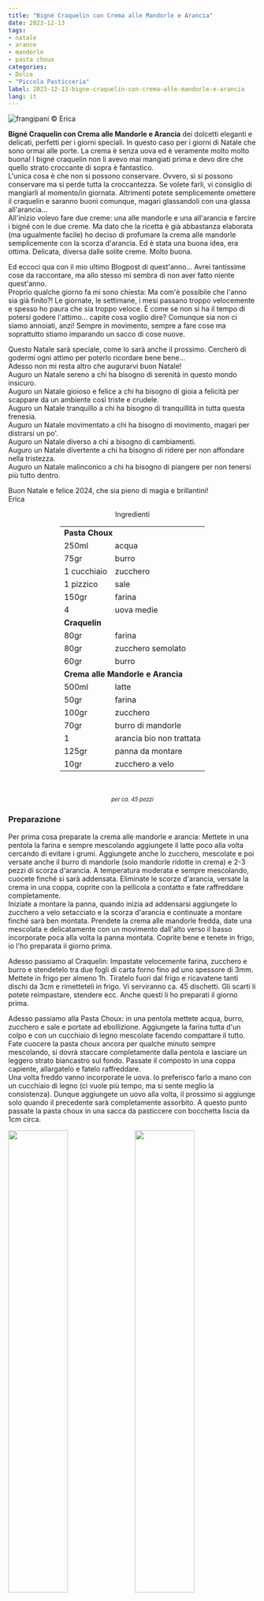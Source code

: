 ```yaml
---
title: "Bigné Craquelin con Crema alle Mandorle e Arancia"
date: 2023-12-13
tags:
- natale
- arance
- mandorle
- pasta choux
categories:
- Dolce
- "Piccola Pasticceria"
label: 2023-12-13-bigne-craquelin-con-crema-alle-mandorle-e-arancia
lang: it
---
```

![](../2023-12-13-bigne-craquelin-con-crema-alle-mandorle-e-arancia/header.jpeg "frangipani © Erica")

**Bigné Craquelin con Crema alle Mandorle e Arancia** dei dolcetti eleganti e delicati, perfetti per i giorni speciali. In questo caso per i giorni di Natale che sono ormai alle porte. La crema è senza uova ed è veramente molto molto buona! I bigné craquelin non li avevo mai mangiati prima e devo dire che quello strato croccante di sopra è fantastico.
<br />
L'unica cosa è che non si possono conservare. Ovvero, sì si possono conservare ma si perde tutta la croccantezza. Se volete farli, vi consiglio di mangiarli al momento/in giornata. Altrimenti potete semplicemente omettere il craquelin e saranno buoni comunque, magari glassandoli con una glassa all'arancia...
<br />
All'inizio volevo fare due creme: una alle mandorle e una all'arancia e farcire i bigné con le due creme. Ma dato che la ricetta è già abbastanza elaborata (ma ugualmente facile) ho deciso di profumare la crema alle mandorle semplicemente con la scorza d'arancia. Ed è stata una buona idea, era ottima. Delicata, diversa dalle solite creme. Molto buona.

Ed eccoci qua con il mio ultimo Blogpost di quest'anno... Avrei tantissime cose da raccontare, ma allo stesso mi sembra di non aver fatto niente quest'anno.
<br />
Proprio qualche giorno fa mi sono chiesta: Ma com'è possibile che l'anno sia già finito?! Le giornate, le settimane, i mesi passano troppo velocemente e spesso ho paura che sia troppo veloce. È come se non si ha il tempo di potersi godere l'attimo... capite cosa voglio dire? Comunque sia non ci siamo annoiati, anzi! Sempre in movimento, sempre a fare cose ma soprattutto stiamo imparando un sacco di cose nuove. 

Questo Natale sarà speciale, come lo sarà anche il prossimo. Cercherò di godermi ogni attimo per poterlo ricordare bene bene...
<br />
Adesso non mi resta altro che augurarvi buon Natale!
<br />
Auguro un Natale sereno a chi ha bisogno di serenità in questo mondo insicuro. 
<br />
Auguro un Natale gioioso e felice a chi ha bisogno di gioia a felicità per scappare da un ambiente così triste e crudele.
<br />
Auguro un Natale tranquillo a chi ha bisogno di tranquillità in tutta questa frenesia.
<br />
Auguro un Natale movimentato a chi ha bisogno di movimento, magari per distrarsi un po'.
<br />
Auguro un Natale diverso a chi a bisogno di cambiamenti.
<br />
Auguro un Natale divertente a chi ha bisogno di ridere per non affondare nella tristezza.
<br />
Auguro un Natale malinconico a chi ha bisogno di piangere per non tenersi più tutto dentro.

Buon Natale e felice 2024, che sia pieno di magia e brillantini!
<br />
Erica


<div id="wrapper" style="text-align: center">
  <div id="yourdiv" style="display: inline-block;">
    <div class="ingredients" itemscope itemtype="http://schema.org/Recipe">
      <span itemprop="name" style="display:none;">Bigné Craquelin con Crema alle Mandorle e Arancia</span>
      <span itemprop="recipeCategory" style="display:none;">Dolce</span>
      <img itemprop="image" style="display:none;" class="ignore-gallery-item" src="../2023-12-13-bigne-craquelin-con-crema-alle-mandorle-e-arancia/header.jpeg"/>
      <span itemprop="author" style="display:none;">Erica Raiano</span>
      <span itemprop="description" style="display:none;">Bigné Craquelin con Crema alle Mandorle e Arancia, dei dolcetti eleganti e delicati, perfetti per i giorni speciali.</span>
      <div class="ingredients-title">Ingredienti</div>
      <table>
        <tbody>
          <tr>     
            <td colspan="2"><b>Pasta Choux</b></td>
          </tr>
          <tr itemprop="recipeIngredient">
            <td>250ml</td>
            <td>acqua</td>
          </tr>
          <tr itemprop="recipeIngredient">
            <td>75gr</td>
            <td>burro</td>
          </tr>
          <tr itemprop="recipeIngredient">
            <td>1 cucchiaio</td>
            <td>zucchero</td>
          </tr>
          <tr itemprop="recipeIngredient">
            <td>1 pizzico</td>
            <td>sale</td>
          </tr>
          <tr itemprop="recipeIngredient">
            <td>150gr</td>
            <td>farina</td>
          </tr>
          <tr itemprop="recipeIngredient">
            <td>4</td>
            <td>uova medie</td>
         <tr>
            <td colspan="2"><b>Craquelin</b></td>
          </tr>
          <tr itemprop="recipeIngredient">
            <td>80gr</td>
            <td>farina</td>
          </tr>
          <tr itemprop="recipeIngredient">
            <td>80gr</td>
            <td>zucchero semolato</td>
          </tr>
          <tr itemprop="recipeIngredient">
            <td>60gr</td>
            <td>burro</td>
           <tr>     
            <td colspan="2"><b>Crema alle Mandorle e Arancia</b></td>
          </tr>
          <tr itemprop="recipeIngredient">
            <td>500ml</td>
            <td>latte</td>
          </tr>
          <tr itemprop="recipeIngredient">
            <td>50gr</td>
            <td>farina</td>
          </tr>
          <tr itemprop="recipeIngredient">
            <td>100gr</td>
            <td>zucchero</td>
          </tr>
          <tr itemprop="recipeIngredient">
            <td>70gr</td>
            <td>burro di mandorle</td>
          </tr>
          <tr itemprop="recipeIngredient">
            <td>1</td>
            <td>arancia bio non trattata</td>
          </tr>
          <tr itemprop="recipeIngredient">
            <td>125gr</td>
            <td>panna da montare</td>     
          </tr>
          <tr itemprop="recipeIngredient">
            <td>10gr</td>
            <td>zucchero a velo</td> 
          </tr>
        </tbody>
      </table>
      <br></br>
      <i class="pull-right" style="font-size: 80%;" itemprop="recipeYield">per ca. 45 pezzi</i>
    </div>
  </div>
</div>


<h3>
  <font color="grey">
    <i class="fa-solid fa-gears"></i>
  </font> Preparazione
</h3>

Per prima cosa preparate la crema alle mandorle e arancia: Mettete in una pentola la farina e sempre mescolando aggiungete il latte poco alla volta cercando di evitare i grumi. Aggiungete anche lo zucchero, mescolate e poi versate anche il burro di mandorle (solo mandorle ridotte in crema) e 2-3 pezzi di scorza d'arancia. A temperatura moderata e sempre mescolando, cuocete finché si sarà addensata. Eliminate le scorze d'arancia, versate la crema in una coppa, coprite con la pellicola a contatto e fate raffreddare completamente.
<br />
Iniziate a montare la panna, quando inizia ad addensarsi aggiungete lo zucchero a velo setacciato e la scorza d'arancia e continuate a montare finché sarà ben montata. Prendete la crema alle mandorle fredda, date una mescolata e delicatamente con un movimento dall'alto verso il basso incorporate poca alla volta la panna montata. Coprite bene e tenete in frigo, io l'ho preparata il giorno prima.

Adesso passiamo al Craquelin: Impastate velocemente farina, zucchero e burro e stendetelo tra due fogli di carta forno fino ad uno spessore di 3mm. Mettete in frigo per almeno 1h. Tiratelo fuori dal frigo e ricavatene tanti dischi da 3cm e rimetteteli in frigo. Vi serviranno ca. 45 dischetti. Gli scarti li potete reimpastare, stendere ecc. Anche questi li ho preparati il giorno prima.

Adesso passiamo alla Pasta Choux: in una pentola mettete acqua, burro, zucchero e sale e portate ad ebollizione. Aggiungete la farina tutta d'un colpo e con un cucchiaio di legno mescolate facendo compattare il tutto. Fate cuocere la pasta choux ancora per qualche minuto sempre mescolando, si dovrà staccare completamente dalla pentola e lasciare un leggero strato biancastro sul fondo. Passate il composto in una coppa capiente, allargatelo e fatelo raffreddare.
<br />
Una volta freddo vanno incorporate le uova. Io preferisco farlo a mano con un cucchiaio di legno (ci vuole più tempo, ma si sente meglio la consistenza). Dunque aggiungete un uovo alla volta, il prossimo si aggiunge solo quando il precedente sarà completamente assorbito. A questo punto passate la pasta choux in una sacca da pasticcere con bocchetta liscia da 1cm circa.
<p>
  <div style="width: 100%; margin-bottom: 0">
    <img style="float: left; width: 49%; margin-right: 1%" src="../2023-12-13-bigne-craquelin-con-crema-alle-mandorle-e-arancia/craquelin.jpeg" alt="" title="frangipani © Erica" />
    <img style="float: left; width: 49%; margin-left: 1%" src="../2023-12-13-bigne-craquelin-con-crema-alle-mandorle-e-arancia/impasto.jpeg" alt="" title="frangipani © Erica" />
    <div style="clear: both;"></div>
  </div>
</p>

Prendete una teglia con della carta forno o un tappetino in silicone microforato e formate tanti mucchietti da un diametro di 2-3cm circa ben distanziati tra loro. A me ne sono venuti 45 pezzi distribuiti su due teglie. Tirate fuori dal frigo i dischetti di craquelin ed appoggiate un dischetto su ogni mucchietto di pasta choux facendo una leggera pressione.
<p>
  <div style="width: 100%; margin-bottom: 0">
    <img style="float: left; width: 49%; margin-right: 1%" src="../2023-12-13-bigne-craquelin-con-crema-alle-mandorle-e-arancia/bigne.jpeg" alt="" title="frangipani © Erica" />
    <img style="float: left; width: 49%; margin-left: 1%" src="../2023-12-13-bigne-craquelin-con-crema-alle-mandorle-e-arancia/teglia.jpeg" alt="" title="frangipani © Erica" />
    <div style="clear: both;"></div>
  </div>
</p>

Infornate i **Bigné Craquelin** nel forno preriscaldato a 180°C ventilato per 25min, poi spegnete, aprite leggermente il forno e lasciteli stare ancora per 15min. Dunque sfornateli e fateli raffreddare completamente su di una griglia. Una volta freddi decidete se tagliarli a metà e farcirli o se farcirli da sotto senza tagliarli. Se li tagliate e dentro saranno completamente vuoti, saprete che è andato tutto bene.
<p>
  <div style="width: 100%; margin-bottom: 0">
    <img style="float: left; width: 49%; margin-right: 1%" src="../2023-12-13-bigne-craquelin-con-crema-alle-mandorle-e-arancia/bignecraquelin.jpeg" alt="" title="frangipani © Erica" />
    <img style="float: left; width: 49%; margin-left: 1%" src="../2023-12-13-bigne-craquelin-con-crema-alle-mandorle-e-arancia/aperto.jpeg" alt="" title="frangipani © Erica" />
    <div style="clear: both;"></div>
  </div>
</p>

Passate la **Crema alle Mandorle e Arancia** in una sacca da pasticcere con bocchetta a stella da 1cm circa. Se riempite i **Bigné Craquelin** tagliati a metà, riempite semplicemente la parte di sotto e coprite con il coperchietto. Se li farcite interi, fate un buchino con un coltello e poi riempite con la crema. Serviteli subito, se volete decorate con dello zucchero a velo o dei brillantini commestibili...
<p>
  <div style="width: 100%; margin-bottom: 0">
    <img style="float: left; width: 49%; margin-right: 1%" src="../2023-12-13-bigne-craquelin-con-crema-alle-mandorle-e-arancia/risultato1.jpeg" alt="" title="frangipani © Erica" />
    <img style="float: left; width: 49%; margin-left: 1%" src="../2023-12-13-bigne-craquelin-con-crema-alle-mandorle-e-arancia/risultato2.jpeg" alt="" title="frangipani © Erica" />
    <div style="clear: both;"></div>
  </div>
</p>

<p>
  <div style="width: 100%; margin-bottom: 0">
    <img style="float: left; width: 49%; margin-right: 1%" src="../2023-12-13-bigne-craquelin-con-crema-alle-mandorle-e-arancia/risultato3.jpeg" alt="" title="frangipani © Erica" />
    <img style="float: left; width: 49%; margin-left: 1%" src="../2023-12-13-bigne-craquelin-con-crema-alle-mandorle-e-arancia/risultato4.jpeg" alt="" title="frangipani © Erica" />
    <div style="clear: both;"></div>
  </div>
</p>

<p>
  <div style="width: 100%; margin-bottom: 0">
    <img style="float: left; width: 49%; margin-right: 1%" src="../2023-12-13-bigne-craquelin-con-crema-alle-mandorle-e-arancia/risultato5.jpeg" alt="" title="frangipani © Erica" />
    <img style="float: left; width: 49%; margin-left: 1%" src="../2023-12-13-bigne-craquelin-con-crema-alle-mandorle-e-arancia/risultato6.jpeg" alt="" title="frangipani © Erica" />
    <div style="clear: both;"></div>
  </div>
</p>

<p>
  <div style="width: 100%; margin-bottom: 0">
    <img style="float: left; width: 49%; margin-right: 1%" src="../2023-12-13-bigne-craquelin-con-crema-alle-mandorle-e-arancia/risultato7.jpeg" alt="" title="frangipani © Erica" />
    <img style="float: left; width: 49%; margin-left: 1%" src="../2023-12-13-bigne-craquelin-con-crema-alle-mandorle-e-arancia/risultato8.jpeg" alt="" title="frangipani © Erica" />
    <div style="clear: both;"></div>
  </div>
</p>

<p>
  <div style="width: 100%; margin-bottom: 0">
    <img style="float: left; width: 49%; margin-right: 1%" src="../2023-12-13-bigne-craquelin-con-crema-alle-mandorle-e-arancia/risultato9.jpeg" alt="" title="frangipani © Erica" />
    <img style="float: left; width: 49%; margin-left: 1%" src="../2023-12-13-bigne-craquelin-con-crema-alle-mandorle-e-arancia/risultato10.jpeg" alt="" title="frangipani © Erica" />
    <div style="clear: both;"></div>
  </div>
</p>

<h4>Buon appetito
  <font color="red">
    <i class="fa-regular fa-face-smile"></i>
  </font>
</h4>
